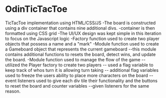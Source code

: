 # OdinTicTacToe
TicTacToe implementation using HTML/CSS/JS
    -The board is constructed using a div container that contains nine additional divs.
    -container is then formatted using CSS grid 
    -The UI/UX design was kept simple in this iteration to focus on the Javascript logic
    -Factory function used to create two player objects that possess a name and a "mark"
    -Module function used to create a Gameboard object that represents the current gameboard
     --this module contains additional functions to resets the board, detect wins, and update the board.
    -Module function used to manage the flow of the game
     -- utilized the Player factory to create two players
     -- used a flag variable to keep track of whos turn it is allowing turn taking
     -- additional flag variables used to freeze the users ability to place more characters on the board
     -- event listeners used to give each div tile their functionality and the buttons to reset the board and counter variables
      --given listeners for the same reason. 

